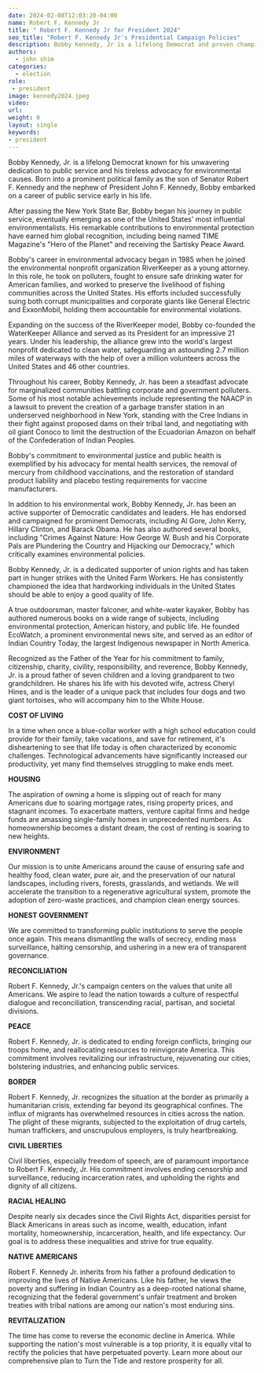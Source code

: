 ```yaml
---
date: 2024-02-08T12:03:20-04:00
name: Robert F. Kennedy Jr
title: " Robert F. Kennedy Jr for President 2024"
seo_title: "Robert F. Kennedy Jr's Presidential Campaign Policies"
description: Bobby Kennedy, Jr is a lifelong Democrat and proven champion of the American people
authors:
  - john shim
categories:
  - election
role:
 - president
image: kennedy2024.jpeg
video:
url: 
weight: 0
layout: single
keywords:
- president
---
```


Bobby Kennedy, Jr. is a lifelong Democrat known for his unwavering dedication to public service and his tireless advocacy for environmental causes. Born into a prominent political family as the son of Senator Robert F. Kennedy and the nephew of President John F. Kennedy, Bobby embarked on a career of public service early in his life.

After passing the New York State Bar, Bobby began his journey in public service, eventually emerging as one of the United States' most influential environmentalists. His remarkable contributions to environmental protection have earned him global recognition, including being named TIME Magazine's "Hero of the Planet" and receiving the Sartisky Peace Award.

Bobby's career in environmental advocacy began in 1985 when he joined the environmental nonprofit organization RiverKeeper as a young attorney. In this role, he took on polluters, fought to ensure safe drinking water for American families, and worked to preserve the livelihood of fishing communities across the United States. His efforts included successfully suing both corrupt municipalities and corporate giants like General Electric and ExxonMobil, holding them accountable for environmental violations.

Expanding on the success of the RiverKeeper model, Bobby co-founded the WaterKeeper Alliance and served as its President for an impressive 21 years. Under his leadership, the alliance grew into the world's largest nonprofit dedicated to clean water, safeguarding an astounding 2.7 million miles of waterways with the help of over a million volunteers across the United States and 46 other countries.

Throughout his career, Bobby Kennedy, Jr. has been a steadfast advocate for marginalized communities battling corporate and government polluters. Some of his most notable achievements include representing the NAACP in a lawsuit to prevent the creation of a garbage transfer station in an underserved neighborhood in New York, standing with the Cree Indians in their fight against proposed dams on their tribal land, and negotiating with oil giant Conoco to limit the destruction of the Ecuadorian Amazon on behalf of the Confederation of Indian Peoples.

Bobby's commitment to environmental justice and public health is exemplified by his advocacy for mental health services, the removal of mercury from childhood vaccinations, and the restoration of standard product liability and placebo testing requirements for vaccine manufacturers.

In addition to his environmental work, Bobby Kennedy, Jr. has been an active supporter of Democratic candidates and leaders. He has endorsed and campaigned for prominent Democrats, including Al Gore, John Kerry, Hillary Clinton, and Barack Obama. He has also authored several books, including "Crimes Against Nature: How George W. Bush and his Corporate Pals are Plundering the Country and Hijacking our Democracy," which critically examines environmental policies.

Bobby Kennedy, Jr. is a dedicated supporter of union rights and has taken part in hunger strikes with the United Farm Workers. He has consistently championed the idea that hardworking individuals in the United States should be able to enjoy a good quality of life.

A true outdoorsman, master falconer, and white-water kayaker, Bobby has authored numerous books on a wide range of subjects, including environmental protection, American history, and public life. He founded EcoWatch, a prominent environmental news site, and served as an editor of Indian Country Today, the largest Indigenous newspaper in North America.

Recognized as the Father of the Year for his commitment to family, citizenship, charity, civility, responsibility, and reverence, Bobby Kennedy, Jr. is a proud father of seven children and a loving grandparent to two grandchildren. He shares his life with his devoted wife, actress Cheryl Hines, and is the leader of a unique pack that includes four dogs and two giant tortoises, who will accompany him to the White House.

**COST OF LIVING**

In a time when once a blue-collar worker with a high school education could provide for their family, take vacations, and save for retirement, it's disheartening to see that life today is often characterized by economic challenges. Technological advancements have significantly increased our productivity, yet many find themselves struggling to make ends meet.

**HOUSING**

The aspiration of owning a home is slipping out of reach for many Americans due to soaring mortgage rates, rising property prices, and stagnant incomes. To exacerbate matters, venture capital firms and hedge funds are amassing single-family homes in unprecedented numbers. As homeownership becomes a distant dream, the cost of renting is soaring to new heights.

**ENVIRONMENT**

Our mission is to unite Americans around the cause of ensuring safe and healthy food, clean water, pure air, and the preservation of our natural landscapes, including rivers, forests, grasslands, and wetlands. We will accelerate the transition to a regenerative agricultural system, promote the adoption of zero-waste practices, and champion clean energy sources.

**HONEST GOVERNMENT**

We are committed to transforming public institutions to serve the people once again. This means dismantling the walls of secrecy, ending mass surveillance, halting censorship, and ushering in a new era of transparent governance.

**RECONCILIATION**

Robert F. Kennedy, Jr.'s campaign centers on the values that unite all Americans. We aspire to lead the nation towards a culture of respectful dialogue and reconciliation, transcending racial, partisan, and societal divisions.

**PEACE**

Robert F. Kennedy, Jr. is dedicated to ending foreign conflicts, bringing our troops home, and reallocating resources to reinvigorate America. This commitment involves revitalizing our infrastructure, rejuvenating our cities, bolstering industries, and enhancing public services.

**BORDER**

Robert F. Kennedy, Jr. recognizes the situation at the border as primarily a humanitarian crisis, extending far beyond its geographical confines. The influx of migrants has overwhelmed resources in cities across the nation. The plight of these migrants, subjected to the exploitation of drug cartels, human traffickers, and unscrupulous employers, is truly heartbreaking.

**CIVIL LIBERTIES**

Civil liberties, especially freedom of speech, are of paramount importance to Robert F. Kennedy, Jr. His commitment involves ending censorship and surveillance, reducing incarceration rates, and upholding the rights and dignity of all citizens.

**RACIAL HEALING**

Despite nearly six decades since the Civil Rights Act, disparities persist for Black Americans in areas such as income, wealth, education, infant mortality, homeownership, incarceration, health, and life expectancy. Our goal is to address these inequalities and strive for true equality.

**NATIVE AMERICANS**

Robert F. Kennedy Jr. inherits from his father a profound dedication to improving the lives of Native Americans. Like his father, he views the poverty and suffering in Indian Country as a deep-rooted national shame, recognizing that the federal government's unfair treatment and broken treaties with tribal nations are among our nation's most enduring sins.

**REVITALIZATION**

The time has come to reverse the economic decline in America. While supporting the nation's most vulnerable is a top priority, it is equally vital to rectify the policies that have perpetuated poverty. Learn more about our comprehensive plan to Turn the Tide and restore prosperity for all.